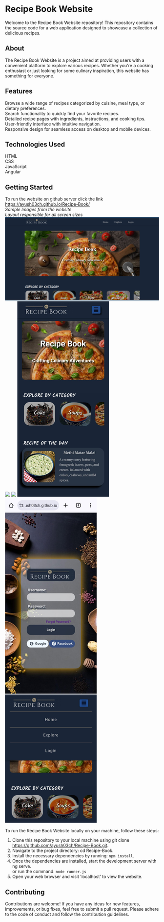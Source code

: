 # Recipe Book Website  
Welcome to the Recipe Book Website repository! This repository contains the source code for a web application designed to showcase a collection of delicious recipes.   

## About  
The Recipe Book Website is a project aimed at providing users with a convenient platform to explore various recipes. Whether you're a cooking enthusiast or just looking for some culinary inspiration, this website has something for everyone.

## Features  
Browse a wide range of recipes categorized by cuisine, meal type, or dietary preferences.  
Search functionality to quickly find your favorite recipes.  
Detailed recipe pages with ingredients, instructions, and cooking tips.  
User-friendly interface with intuitive navigation.  
Responsive design for seamless access on desktop and mobile devices.  

## Technologies Used  
HTML  
CSS  
JavaScript  
Angular  

## Getting Started
To run the website on github server click the link https://ayush03ch.github.io/Recipe-Book/  
*Sample Images from the website*  
*Layout responsible for all screen sizes*  
<img src="assets/WebsiteSampleImages1.png">
<img src="assets/WebsiteSampleImages2.jpg">
<img src="assets/WebsiteSampleImages3.jpg">
<img src="assets/WebsiteSample1.jpg" width=300px>
<img src="assets/WebsiteSample3.jpg" width=300px>
<img src="assets/WebsiteSample2.jpg" width=300px>
  
To run the Recipe Book Website locally on your machine, follow these steps:  

1) Clone this repository to your local machine using git clone https://github.com/ayush03ch/Recipe-Book.git.  
2) Navigate to the project directory: cd Recipe-Book.  
3) Install the necessary dependencies by running: ```npm install```.  
4) Once the dependencies are installed, start the development server with ng serve.  
   or run the command: ```node runner.js```
6) Open your web browser and visit  'localhost'  to view the website.
   
## Contributing
Contributions are welcome! If you have any ideas for new features, improvements, or bug fixes, feel free to submit a pull request. Please adhere to the code of conduct and follow the contribution guidelines.
